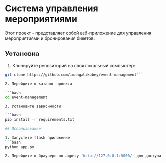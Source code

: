 # Система управления мероприятиями
Этот проект - представляет собой веб-приложение для управления мероприятиями и бронирования билетов.

## Установка

1. Клонируйте репозиторий на свой локальный компьютер:

```bash
git clone https://github.com/imangalikobey/event-management```

2. Перейдите в каталог проекта

```bash
cd event-management

3. Установите зависимости

```bash
pip install -r requirements.txt

## Использование

1. Запустите flask приложение
```bash
python app.py

2. Перейдите в браузере по адресу 'http://127.0.0.1:5000/' для доступа к приложению.
